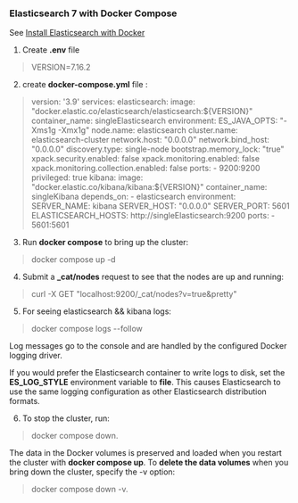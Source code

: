 ### Elasticsearch 7 with Docker Compose

See [Install Elasticsearch with Docker](https://www.elastic.co/guide/en/elasticsearch/reference/7.17/docker.html)

1. Create **.env** file

> VERSION=7.16.2

2. create **docker-compose.yml** file :

> version: '3.9'
> services:
>   elasticsearch:
>     image: "docker.elastic.co/elasticsearch/elasticsearch:${VERSION}"
>     container_name: singleElasticsearch
>     environment:
>       ES_JAVA_OPTS: "-Xms1g -Xmx1g"
>       node.name: elasticsearch
>       cluster.name: elasticsearch-cluster
>       network.host: "0.0.0.0"
>       network.bind_host: "0.0.0.0"
>       discovery.type: single-node
>       bootstrap.memory_lock: "true"
>       xpack.security.enabled: false
>       xpack.monitoring.enabled: false
>       xpack.monitoring.collection.enabled: false
>     ports:
>       - 9200:9200
>     privileged: true
>   kibana:
>     image: "docker.elastic.co/kibana/kibana:${VERSION}"
>     container_name: singleKibana
>     depends_on:
>       - elasticsearch
>     environment:
>       SERVER_NAME: kibana
>       SERVER_HOST: "0.0.0.0"
>       SERVER_PORT: 5601
>       ELASTICSEARCH_HOSTS: http://singleElasticsearch:9200
>     ports:
>       - 5601:5601

3. Run **docker compose** to bring up the cluster:

> docker compose up -d

4. Submit a **_cat/nodes** request to see that the nodes are up and running:

> curl -X GET "localhost:9200/_cat/nodes?v=true&pretty"

5. For seeing elasticsearch && kibana logs:

> docker compose logs --follow

Log messages go to the console and are handled by the configured Docker logging driver.

If you would prefer the Elasticsearch container to write logs to disk, set the **ES_LOG_STYLE** environment variable to **file**. This causes Elasticsearch to use the same logging configuration as other Elasticsearch distribution formats.

6. To stop the cluster, run: 
 
> docker compose down. 

The data in the Docker volumes is preserved and loaded when you restart the cluster with **docker compose up**. To **delete the data volumes** when you bring down the cluster, specify the -v option:

> docker compose down -v.


